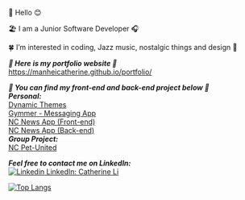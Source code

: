 👋 Hello 😊

🏖 I am a Junior Software Developer 🎧 

🍀 I’m interested in coding, Jazz music, nostalgic things and design 🎨 

***🌼 Here is my portfolio website 🌼*** <br/>
https://manheicatherine.github.io/portfolio/

***🌟 You can find my front-end and back-end project below 🌟 <br />***
***Personal:***<br />
[Dynamic Themes](https://github.com/manheicatherine/dynamicThemes) <br />
[Gymmer - Messaging App](https://github.com/manheicatherine/messagingApp) <br />
[NC News App (Front-end)](https://github.com/manheicatherine/frontend-nc-news) <br />
[NC News App (Back-end)](https://github.com/manheicatherine/be-ncnews) <br />
***Group Project:***<br />
[NC Pet-United](https://github.com/manheicatherine/Pets-reunited) <br />

***Feel free to contact me on LinkedIn: <br />***
[![Linkedin](https://i.stack.imgur.com/gVE0j.png) LinkedIn: Catherine Li](https://www.linkedin.com/in/manheicatherine/)
&nbsp;

[![Top Langs](https://github-readme-stats.vercel.app/api/top-langs/?username=manheicatherine&layout=compact)](https://github.com/manheicatherine/github-readme-stats)<br />

